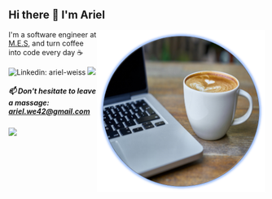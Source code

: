 <p align="center">
  
## Hi there 👋 I'm Ariel

<img align='right' src="https://github.com/ariel-weiss/ariel-weiss/blob/master/Picture2.png" width=330>
</p>




I'm a software engineer at [M.E.S](https://mes-global.com/), and turn coffee into code every day :coffee:

![Linkedin: ariel-weiss](https://img.shields.io/badge/-arielweiss-blue?style=flat-square&logo=Linkedin&logoColor=white&link=https://www.linkedin.com/in/ariel-weiss/)
![](https://visitor-badge.glitch.me/badge?page_id=ariel-weiss)

##### 📫 Don't hesitate to leave a massage: ariel.we42@gmail.com

<p>
  <img src ="https://github-readme-stats.vercel.app/api/top-langs/?username=ariel-weiss&layout=compact&hide_border=true&langs_count=10&hide=jupyter%20notebook,tex,css,php">
</p>



<!--
**ariel-weiss/ariel-weiss** is a ✨ _special_ ✨ repository because its `README.md` (this file) appears on your GitHub profile.

Here are some ideas to get you started:

- 🔭 I’m currently working on ...
- 🌱 I’m currently learning ...
- 👯 I’m looking to collaborate on ...
- 🤔 I’m looking for help with ...
- 💬 Ask me about ...
- 📫 How to reach me: ...
- 😄 Pronouns: ...
- ⚡ Fun fact: ...
-->
